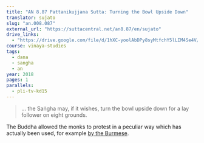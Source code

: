 ```yaml
---
title: "AN 8.87 Pattanikujjana Sutta: Turning the Bowl Upside Down"
translator: sujato
slug: "an.008.087"
external_url: "https://suttacentral.net/an8.87/en/sujato"
drive_links:
  - "https://drive.google.com/file/d/1hXC-yoolAbDPy8syMtfchY5lLIM4Se4V/view?usp=drivesdk"
course: vinaya-studies
tags:
  - dana
  - sangha
  - an
year: 2018
pages: 1
parallels:
  - pli-tv-kd15
---
```


> … the Saṅgha may, if it wishes, turn the bowl upside down for a lay follower on eight grounds.

The Buddha allowed the monks to protest in a peculiar way which has actually been used, for example [by the Burmese](/content/articles/burmese-alms-boycott_kovan-martin).
